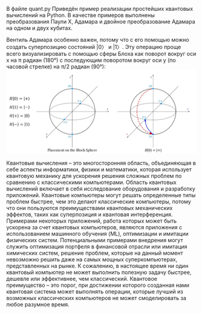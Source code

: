В файле quant.py Приведён пример реализации простейших квантовых вычислений на Python.
В качестве примеров выполнены преобразования Паули X, Адамара и двойное преобразование Адамара на одном и двух кубитах.

Вентиль Адамара особенно важен, потому что с его помощью можно создать суперпозицию состояний |0〉 и |1〉. Эту операцию проще всего визуализировать с помощью сферы Блоха как поворот вокруг оси x на π радиан (180°) с последующим поворотом вокруг оси y (по часовой стрелке) на π/2 радиан (90°):
![Сфера Блоха](1.jpg)


Квантовые вычисления – это многосторонняя область, объединяющая в себе аспекты информатики, физики и математики, которая использует квантовую механику для ускорения решения сложных проблем по сравнению с классическими компьютерами. Область квантовых вычислений включает в себя исследование оборудования и разработку приложений. Квантовые компьютеры могут решать определенные типы проблем быстрее, чем это делают классические компьютеры, потому что они пользуются преимуществами квантовых механических эффектов, таких как суперпозиция и квантовая интерференция. Примерами некоторых приложений, работа которых может быть ускорена за счет квантовых компьютеров, являются приложения с использованием машинного обучения (ML), оптимизации и имитации физических систем. Потенциальными примерами внедрения могут служить оптимизация портфеля в финансовой отрасли или имитация химических систем, решение проблем, которые на данный момент невозможно решить даже на самых мощных суперкомпьютерах, представленных на рынке.
К сожалению, в настоящее время ни один квантовый компьютер не может выполнить полезную задачу быстрее, дешевле или эффективнее, чем классический. Квантовое преимущество – это порог, при достижении которого созданная нами квантовая система может выполнять операции, которые лучший из возможных классических компьютеров не может смоделировать за любое разумное время.
